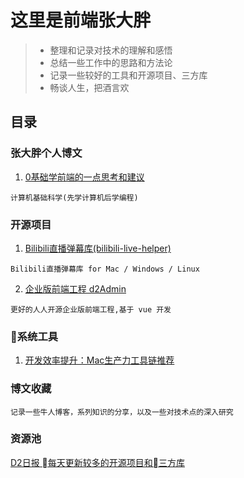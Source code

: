 # 这里是前端张大胖

> * 整理和记录对技术的理解和感悟
> * 总结一些工作中的思路和方法论
> * 记录一些较好的工具和开源项目、三方库
> * 畅谈人生，把酒言欢

## 目录

### 张大胖个人博文
1. [0基础学前端的一点思考和建议](https://github.com/bigerfe/TechnologyAndThinking/blob/master/0-start/start.md)
```
计算机基础科学(先学计算机后学编程)
```



### 开源项目

1. [Bilibili直播弹幕库(bilibili-live-helper)](https://github.com/pandaGao/bilibili-live-helper)
```
Bilibili直播弹幕库 for Mac / Windows / Linux
```
2. [企业版前端工程 d2Admin](https://github.com/d2-projects/d2-admin-renren-security-enterprise)
```
更好的人人开源企业版前端工程,基于 vue 开发

```
### 系统工具

1. [开发效率提升：Mac生产力工具链推荐](https://github.com/Louiszhai/tool)

### 博文收藏
```
记录一些牛人博客，系列知识的分享，以及一些对技术点的深入研究
```



### 资源池
[D2日报 每天更新较多的开源项目和三方库](https://daily.fairyever.com/post/2019/05/05.html)
